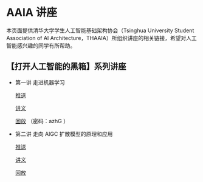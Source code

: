 # AAIA 讲座

本页面提供清华大学学生人工智能基础架构协会（Tsinghua University Student Association of AI Architecture，THAAIA）所组织讲座的相关链接，希望对人工智能感兴趣的同学有所帮助。

## 【打开人工智能的黑箱】系列讲座

- 第一讲 走进机器学习

    [推送](https://mp.weixin.qq.com/s/Tfu4kIvjM2DhJRPDIVqsgQ)

    [讲义](https://cloud.tsinghua.edu.cn/f/25a6514529f54379870d/)

    [回放](https://meeting.tencent.com/v2/cloud-record/share?id=c15c9ca9-3a23-4f13-8565-5cced94fe4dc&from=3) （密码：azhG ）

- 第二讲 走向 AIGC 扩散模型的原理和应用

    [推送](https://mp.weixin.qq.com/s/4Kx8ELoVS4EX8Ic1l0lK_w)

    [讲义](https://cloud.tsinghua.edu.cn/f/10ec55054b1d474d8979/)
    
    [回放](https://meeting.tencent.com/v2/cloud-record/share?id=1d874ce0-8f9b-477e-b50e-0626ed3fa564&from=3)
